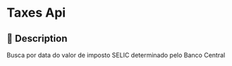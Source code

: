 # Taxes Api

## 📖 Description
Busca por data do valor de imposto SELIC determinado pelo Banco Central